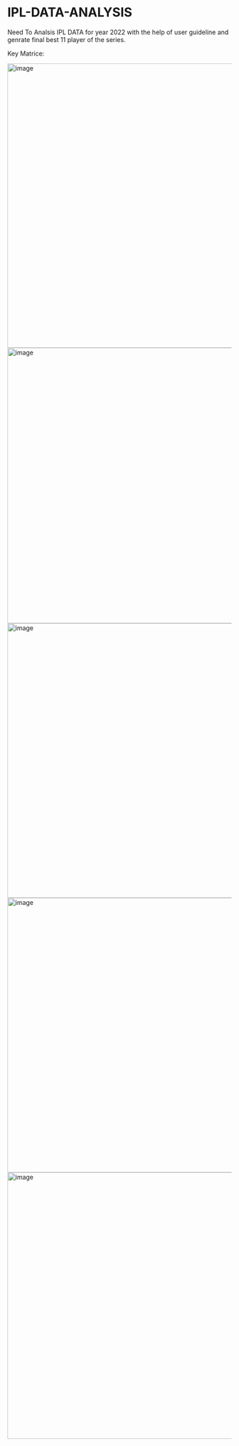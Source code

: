 # IPL-DATA-ANALYSIS
Need To Analsis IPL DATA for year 2022 with the help of user guideline and genrate final best 11 player of the series.

Key Matrice:




   <img width="639" alt="image" src="https://github.com/meenakshi1904/IPL-DATA-ANALYSIS/assets/120337424/9268971c-f100-475b-b018-24752a1b8981">




   <img width="619" alt="image" src="https://github.com/meenakshi1904/IPL-DATA-ANALYSIS/assets/120337424/32739e9b-2044-4a66-a323-e25013863995">

   


   <img width="617" alt="image" src="https://github.com/meenakshi1904/IPL-DATA-ANALYSIS/assets/120337424/3bc5bb60-dc61-4af5-8fea-8fd1c0959cc5">




   <img width="617" alt="image" src="https://github.com/meenakshi1904/IPL-DATA-ANALYSIS/assets/120337424/43da2ad1-4433-4072-a0ea-f98fc202ebee">
   



   <img width="599" alt="image" src="https://github.com/meenakshi1904/IPL-DATA-ANALYSIS/assets/120337424/679e3ea8-9430-4587-8694-03f109aaa566">




